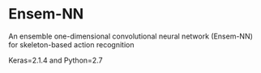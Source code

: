 # Ensem-NN
An ensemble one-dimensional convolutional neural network (Ensem-NN) for skeleton-based action recognition

Keras=2.1.4 and Python=2.7
